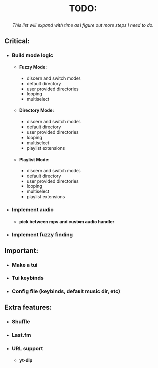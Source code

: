 # <p style="text-align: center;">TODO:</p>
*<p style="text-align: center;"> This list will expand with time as I figure out more steps I need to do.</p>*

## Critical:
* ### Build mode logic
  * #### Fuzzy Mode:
    * discern and switch modes
    * default directory
    * user provided directories
    * looping
    * multiselect

  * #### Directory Mode:
    * discern and switch modes
    * default directory
    * user provided directories
    * looping
    * multiselect
    * playlist extensions

  * #### Playlist Mode:
    * discern and switch modes
    * default directory
    * user provided directories
    * looping
    * multiselect
    * playlist extensions

 * ### Implement audio
   * #### pick between mpv and custom audio handler

 * ### Implement fuzzy finding

## Important:
* ### Make a tui
* ### Tui keybinds
* ### Config file (keybinds, default music dir, etc)

## Extra features:
* ### Shuffle
* ### Last.fm
* ### URL support
  * #### yt-dlp
